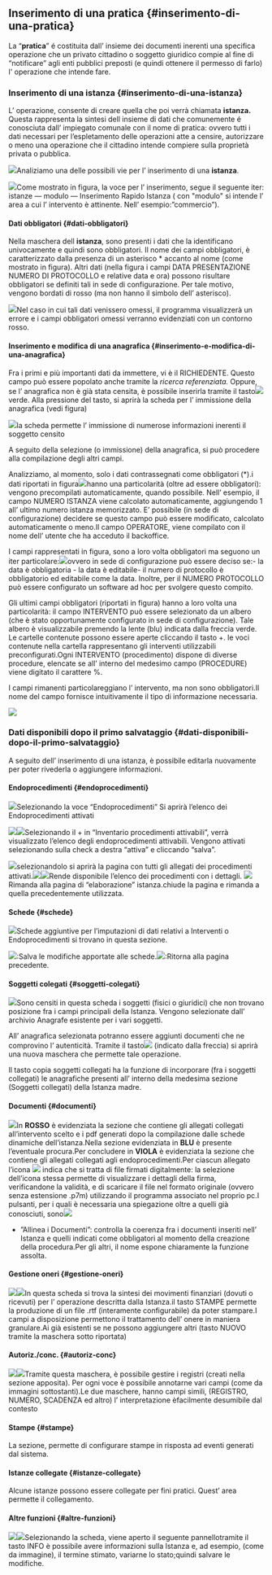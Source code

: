 ## Inserimento di una pratica {#inserimento-di-una-pratica}

La “**pratica**” é costituita dall’ insieme dei documenti inerenti una specifica operazione che un privato cittadino o soggetto giuridico compie al fine di “notificare” agli enti pubblici preposti \(e quindi ottenere il permesso di farlo\)  l' operazione che intende fare.

### Inserimento di una istanza {#inserimento-di-una-istanza}

L’ operazione, consente di creare quella che poi verrà chiamata **istanza.** Questa rappresenta la sintesi dell insieme di dati che comunemente é conosciuta dall’ impiegato comunale con il nome di pratica: ovvero tutti i dati necessari per l’espletamento delle operazioni atte a censire, autorizzare o meno una operazione che il cittadino intende compiere sulla proprietà privata o pubblica.

![](../assets/immagine48.jpg)Analiziamo una delle possibili vie per l’ inserimento di una **istanza**.

![](../assets/immagine49.jpg)Come mostrato in figura, la voce per l’ inserimento, segue il seguente iter: istanze — modulo — Inserimento Rapido Istanza ( con "modulo" si intende l’ area a cui l’ intervento è attinente. Nell’ esempio:”commercio”).

#### Dati obbligatori {#dati-obbligatori}

Nella maschera dell **istanza**, sono presenti i dati che la identificano univocamente e quindi sono obbligatori. Il nome dei campi obbligatori, è caratterizzato dalla presenza di un asterisco \* accanto al nome \(come mostrato in figura\). Altri dati \(nella figura i campi DATA PRESENTAZIONE NUMERO DI PROTOCOLLO e relative data e ora\) possono risultare obbligatori se definiti tali in sede di configurazione. Per tale motivo, vengono bordati di rosso \(ma non hanno il simbolo dell’ asterisco\).

![](../assets/immagine50.jpg)Nel caso in cui tali dati venissero omessi, il programma visualizzerà un errore e i campi obbligatori omessi verranno evidenziati con un contorno rosso.

#### Inserimento e modifica di una anagrafica {#inserimento-e-modifica-di-una-anagrafica}

Fra i primi e più importanti dati da immettere, vi è il RICHIEDENTE. Questo campo può essere popolato anche tramite la _ricerca referenziata._ Oppure, se l’ anagrafica non è già stata censita, è possibile inserirla tramite il tasto![](../assets/immagine51.jpg)verde. Alla pressione del tasto, si aprirà la scheda per l’ immissione della anagrafica \(vedi figura\)

![](../assets/immagine52.jpg)la scheda permette l’ immissione di numerose informazioni inerenti il soggetto censito

A seguito della selezione \(o immissione\) della anagrafica, si può procedere alla compilazione degli altri campi.

Analizziamo, al momento, solo i dati contrassegnati come obbligatori \(\*\).i dati riportati in figura![](../assets/immagine53.jpg)hanno una particolarità \(oltre ad essere obbligatori\): vengono precompilati automaticamente, quando possibile. Nell’ esempio, il campo NUMERO ISTANZA viene calcolato automaticamente, aggiungendo 1 all’ ultimo numero istanza memorizzato. E’ possibile \(in sede di configurazione\) decidere se questo campo può essere modificato, calcolato automaticamente o meno.Il campo OPERATORE, viene compilato con il nome dell’ utente che ha acceduto il backoffice.

I campi rappresentati in figura, sono a loro volta obbligatori ma seguono un iter particolare:![](../assets/immagine54.jpg)ovvero in sede di configurazione può essere deciso se:- la data è obbligatoria - la data è editabile- il numero di protocollo è obbligatorio ed editabile come la data. Inoltre, per il NUMERO PROTOCOLLO può essere configurato un software ad hoc per svolgere questo compito.

Gli ultimi campi obbligatori \(riportati in figura\) hanno a loro volta una particolarità: il campo INTERVENTO può essere selezionato da un albero \(che è stato opportunamente configurato in sede di configurazione\). Tale albero è visualizzabile premendo la lente \(blu\) indicata dalla freccia verde. Le cartelle contenute possono essere aperte cliccando il tasto +. le voci contenute nella cartella rappresentano gli interventi utilizzabili preconfigurati.Ogni INTERVENTO \(procedimento\) dispone di diverse procedure, elencate se all’ interno del medesimo campo \(PROCEDURE\) viene digitato il carattere %.

I campi rimanenti particolareggiano l’ intervento, ma non sono obbligatori.Il nome del campo fornisce intuitivamente il tipo di informazione necessaria. 

![](../assets/immagine56.jpg)

### Dati disponibili dopo il primo salvataggio {#dati-disponibili-dopo-il-primo-salvataggio}

A seguito dell’ inserimento di una istanza, è possibile editarla nuovamente per poter rivederla o aggiungere informazioni.

#### Endoprocedimenti {#endoprocedimenti}

![](../assets/senza_nome.jpg)Selezionando la voce “Endoprocedimenti” Si aprirà l’elenco dei Endoprocedimenti attivati

![](../assets/immagine19.png)![](../assets/immagine55.png)Selezionando il + in “Inventario procedimenti attivabili”, verrà visualizzato l’elenco degli endoprocedimenti attivabili. Vengono attivati selezionando sulla check a destra “attiva” e cliccando “salva”.

![](../assets/immagine20.png)selezionandolo si aprirà la pagina con tutti gli allegati dei procedimenti attivati.![](../assets/immagine21.png)![](../assets/immagine22.png)Rende disponibile l’elenco dei procedimenti con i dettagli. ![](../assets/immagine23.png)Rimanda alla pagina di “elaborazione” istanza.chiude la pagina e rimanda a quella precedentemente utilizzata.

#### Schede {#schede}

![](../assets/immagine24.jpg)Schede aggiuntive per l’imputazioni di dati relativi a Interventi o Endoprocedimenti si trovano in questa sezione.

![](../assets/immagine25.png):Salva le modifiche apportate alle schede.![](../assets/immagine26.png):Ritorna alla pagina precedente.

#### Soggetti colegati {#soggetti-colegati}

![](../assets/immagine27.jpg)Sono censiti in questa scheda i soggetti \(fisici o giuridici\) che non trovano posizione fra i campi principali della Istanza. Vengono selezionate dall’ archivio Anagrafe esistente per i vari soggetti.

All’ anagrafica selezionata potranno essere aggiunti documenti che ne comprovino l’ autenticità. Tramite il tasto![](../assets/immagine31.jpg) \(indicato dalla freccia\) si aprirà una nuova maschera che permette tale operazione.

Il tasto copia soggetti collegati ha la funzione di incorporare \(fra i soggetti collegati\) le anagrafiche presenti all’ interno della medesima sezione \(Soggetti collegati\) della Istanza madre.

#### Documenti {#documenti}

![](../assets/immagine28.jpg)In **ROSSO** è evidenziata la sezione che contiene gli allegati collegati all’intervento scelto e i pdf generati dopo la compilazione dalle schede dinamiche dell’istanza.Nella sezione evidenziata in **BLU** è presente l’eventuale procura.Per concludere in **VIOLA** è evidenziata la sezione che contiene gli allegati collegati agli endoprocedimenti.Per ciascun allegato l’icona ![](../assets/immagine32.png) indica che si tratta di file firmati digitalmente: la selezione dell’icona stessa permette di visualizzare i dettagli della firma, verificandone la validità, e di scaricare il file nel formato originale \(ovvero senza estensione .p7m\) utilizzando il programma associato nel proprio pc.I pulsanti, per i quali è necessaria una spiegazione oltre a quelli già conosciuti, sono![](../assets/immagine33.png)

* ”Allinea i Documenti”: controlla la coerenza fra i documenti inseriti nell’ Istanza e quelli indicati come obbligatori al momento della creazione della procedura.Per gli altri, il nome espone chiaramente la funzione assolta.

#### Gestione oneri {#gestione-oneri}

![](../assets/immagine34.jpg)![](../assets/immagine35.jpg)In questa scheda si trova la sintesi dei movimenti finanziari \(dovuti o ricevuti\) per l’ operazione descritta dalla Istanza.il tasto STAMPE permette la produzione di un file .rtf \(interamente configurabile\) da poter stampare.I campi a disposizione permettono il trattamento dell’ onere in maniera granulare.Ai già esistenti se ne possono aggiungere altri \(tasto NUOVO tramite la maschera sotto riportata\)

#### Autoriz.\/conc. {#autoriz-conc}

![](../assets/immagine36.jpg)![](../assets/immagine37.jpg)Tramite questa maschera, è possibile gestire i registri \(creati nella sezione apposita\). Per ogni voce è possibile annotarne vari campi \(come da immagini sottostanti\).Le due maschere, hanno campi simili, \(REGISTRO, NUMERO, SCADENZA ed altro\) l’ interpretazione èfacilmente desumibile dal contesto

#### Stampe {#stampe}

La sezione, permette di configurare stampe in risposta ad eventi generati dal sistema.

#### Istanze collegate {#istanze-collegate}

Alcune istanze possono essere collegate per fini pratici. Quest’ area permette il collegamento.

#### Altre funzioni {#altre-funzioni}

![](../assets/immagine38.jpg)![](../assets/immagine39.jpg)Selezionando la scheda, viene aperto il seguente pannellotramite il tasto INFO è possibile avere informazioni sulla Istanza e, ad esempio, \(come da immagine\), il termine stimato, variarne lo stato;quindi salvare le modifiche.

